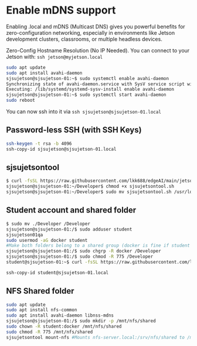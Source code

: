 # Enable mDNS support
Enabling .local and mDNS (Multicast DNS) gives you powerful benefits for zero-configuration networking, especially in environments like Jetson development clusters, classrooms, or multiple headless devices.

Zero-Config Hostname Resolution (No IP Needed). You can connect to your Jetson with: `ssh jetson@myjetson.local`

```bash
sudo apt update
sudo apt install avahi-daemon
sjsujetson@sjsujetson-01:~$ sudo systemctl enable avahi-daemon
Synchronizing state of avahi-daemon.service with SysV service script with /lib/systemd/systemd-sysv-install.
Executing: /lib/systemd/systemd-sysv-install enable avahi-daemon
sjsujetson@sjsujetson-01:~$ sudo systemctl start avahi-daemon
sudo reboot
```
You can now ssh into it via `ssh sjsujetson@sjsujetson-01.local`

## Password-less SSH (with SSH Keys)
```bash
ssh-keygen -t rsa -b 4096
ssh-copy-id sjsujetson@sjsujetson-01.local
```

## sjsujetsontool
```bash
$ curl -fsSL https://raw.githubusercontent.com/lkk688/edgeAI/main/jetson/sjsujetsontool.sh -o ~/Developer/sjsujetsontool.sh
sjsujetson@sjsujetson-01:~/Developer$ chmod +x sjsujetsontool.sh 
sjsujetson@sjsujetson-01:~/Developer$ sudo mv sjsujetsontool.sh /usr/local/bin/sjsujetsontool
```

## Student account and shared folder
```bash
$ sudo mv ./Developer /Developer
sjsujetson@sjsujetson-01:/$ sudo adduser student
sjsujetson01qa
sudo usermod -aG docker student
#Make both folders belong to a shared group (docker is fine if student is in that group):
sjsujetson@sjsujetson-01:/$ sudo chgrp -R docker /Developer
sjsujetson@sjsujetson-01:/$ sudo chmod -R 775 /Developer
student@sjsujetson-01:~$ curl -fsSL https://raw.githubusercontent.com/lkk688/edgeAI/main/jetson/sjsujetsontool.sh -o ~/.local/bin/sjsujetsontool.sh
```

```bash
ssh-copy-id student@sjsujetson-01.local
```

## NFS Shared folder
```bash
sudo apt update
sudo apt install nfs-common
sudo apt install avahi-daemon libnss-mdns
sjsujetson@sjsujetson-01:/$ sudo mkdir -p /mnt/nfs/shared
sudo chown -R student:docker /mnt/nfs/shared
sudo chmod -R 775 /mnt/nfs/shared
sjsujetsontool mount-nfs #Mounts nfs-server.local:/srv/nfs/shared to /mnt/nfs/shared
```